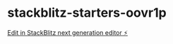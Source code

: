 # stackblitz-starters-oovr1p

[Edit in StackBlitz next generation editor ⚡️](https://stackblitz.com/~/github.com/LarsGJobloop/stackblitz-starters-oovr1p)
